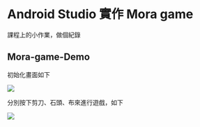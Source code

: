 # Android Studio 實作 Mora game

課程上的小作業，做個紀錄

## Mora-game-Demo

初始化畫面如下

![](https://i.imgur.com/tA4AZDO.png)

分別按下剪刀、石頭、布來進行遊戲，如下

![](/mora-game-demo-small.gif)

